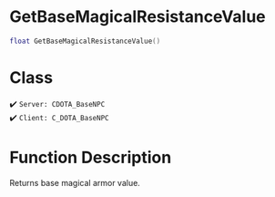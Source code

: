 # GetBaseMagicalResistanceValue
```lua
float GetBaseMagicalResistanceValue()
```
# Class
✔️ `Server: CDOTA_BaseNPC`  
✔️ `Client: C_DOTA_BaseNPC`  

# Function Description
Returns base magical armor value.
